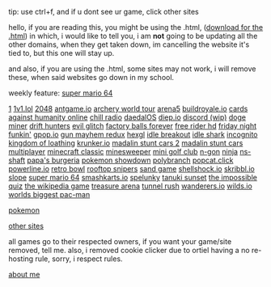 tip: use ctrl+f, and if u dont see ur game, click other sites

hello, if you are reading this, you might be using the .html, ([download for the .html](https://drive.google.com/uc?id=1msZ_bOOGXs1e2GDB64z2D1QznBv0TdmQ&export=download)) in which, i would like to tell you, i am **not** going to be updating all the other domains, when they get taken down, im cancelling the website it's tied to, but this one will stay up.

and also, if you are using the .html, some sites may not work, i will remove these, when said websites go down in my school.

weekly feature: [super mario 64](http://3coursemealgum.ml/projects/super%20mario%2064/)

[1](https://urfatheris.ga/projects/1/)
[1v1.lol](https://urfatheris.ga/projects/1v1.lol/)
[2048](https://urfatheris.ga/projects/2048/)
[antgame.io](https://3coursemealgum.ml/projects/antgame.io/)
[archery world tour](https://3coursemealgum.ml/projects/archeryworldtour/)
[arena5](https://urfatheris.ga/projects/arena5/)
[buildroyale.io](https://urfatheris.ga/projects/buildroyale.io/)
[cards against humanity online](https://urfatheris.ga/projects/cardsagainsthumanityonline/)
[chill radio](https://urfatheris.ga/projects/chill-radio/)
[daedalOS](https://urfatheris.ga/projects/daedalOS/)
[diep.io](https://urfatheris.ga/projects/diep.io/)
[discord (wip)](https://urfatheris.ga/projects/discord/)
[doge miner](https://urfatheris.ga/projects/DogeMiner/)
[drift hunters](https://urfatheris.ga/projects/drifthunters/)
[evil glitch](https://urfatheris.ga/projects/evil-glitch/)
[factory balls forever](https://urfatheris.ga/projects/factoryballsforever/)
[free rider hd](https://urfatheris.ga/projects/freeriderhd/)
[friday night funkin'](https://urfatheris.ga/projects/fnf/)
[gpop.io](https://urfatheris.ga/projects/gpop.io/)
[gun mayhem redux](https://urfatheris.ga/projects/gunmayhemredux/)
[hexgl](https://urfatheris.ga/projects/hexgl/)
[idle breakout](https://urfatheris.ga/projects/idlebreakout/)
[idle shark](https://urfatheris.ga/projects/idle-shark/)
[incognito](https://urfatheris.ga/projects/incognito/)
[kingdom of loathing](https://http://3coursemealgum.ml/projects/kingdom%20of%20loathing/)
[krunker.io](https://urfatheris.ga/projects/krunkr/)
[madalin stunt cars 2](https://urfatheris.ga/projects/madalin%20stunt%20cars%202/)
[madalin stunt cars multiplayer](https://urfatheris.ga/projects/madalincarsmultiplayer/)
[minecraft classic](https://urfatheris.ga/projects/minecraft-classic/)
[minesweeper](https://urfatheris.ga/projects/minesweeper/)
[mini golf club](https://3coursemealgum.m;/projects/minigolfclub/)
[n-gon](https://urfatheris.ga/projects/n-gon/)
[ninja](https://urfatheris.ga/projects/ninja/)
[ns-shaft](https://urfatheris.ga/projects/ns-shaft/)
[papa's burgeria](https://urfatheris.ga/projects/papasburgeria/)
[pokemon showdown](https://urfatheris.ga/projects/pokemonshowdown/)
[polybranch](https://urfatheris.ga/projects/polybranch/)
[popcat.click](https://urfatheris.ga/projects/popcat.click/)
[powerline.io](https://urfatheris.ga/projects/powerline.io/)
[retro bowl](https://urfatheris.ga/projects/retro-bowl/)
[rooftop snipers](https://urfatheris.ga/projects/rooftop-snipers/)
[sand game](https://urfatheris.ga/projects/sand-game/)
[shellshock.io](https://urfatheris.ga/projects/shellshock.io/)
[skribbl.io](https://urfatheris.ga/projects/skribbl.io/)
[slope](https://3coursemealgum.ml/projects/slope/)
[super mario 64](http://3coursemealgum.ml/projects/super%20mario%2064/)
[smashkarts.io](https://urfatheris.ga/projects/smashkarts.io/)
[spelunky](https://urfatheris.ga/projects/spelunkyHTML5/)
[tanuki sunset](https://urfatheris.ga/projects/tanukisunset/)
[the impossible quiz](https://urfatheris.ga/projects/theimpossiblequiz/)
[the wikipedia game](https://3coursemealgum.ml/projects/thewikipediagame/)
[treasure arena](https://urfatheris.ga/projects/treasurearena/)
[tunnel rush](https://urfatheris.ga/projects/tunnel-rush/)
[wanderers.io](https://urfatheris.ga/projects/wanderers.io/)
[wilds.io](https://urfatheris.ga/projects/wilds.io/)
[worlds biggest pac-man](https://urfatheris.ga/projects/worldsbiggestpacman/)

[pokemon](https://urfatheris.ga/projects/pokemon/)

[other sites](https://urfatheris.ga/project/othersites/)



all games go to their respected owners, if you want your game/site removed, tell me.
also, i removed cookie clicker due to ortiel having a no re-hosting rule, sorry, i respect rules.

[about me](https://urfatheris.ga/aboutme/)
